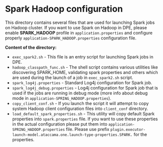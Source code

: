 # Spark Hadoop configuration

This directory contains several files that are used for launching Spark jobs on Hadoop cluster.
If you want to use Spark on Hadoop in DPE, please enable **SPARK_HADOOP** profile in `application.properties` and configure properly `application-SPARK_HADOOP.properties` configuration file.

**Content of the directory:**
* `exec_spark2.sh` - This file is an entry script for launching Spark jobs in DPE.
* `hadoop_classpath_func.sh` - The shell script contains various utilities like discovering SPARK_HOME, validating spark properties and others which are used during the launch of a job in `exec_spark2.sh` script.
* `spark_log4j.properties` - Standard Log4j configuration for Spark job.
* `spark_log4j_debug.properties` - Log4j configuration for Spark job that is used if the jobs are running in debug mode (more info about debug mode in `application-SPRING_HADOOP.properties`).
* `copy_client_conf.sh` - If you launch the script it will attempt to copy system Hadoop client configuration files into `client_conf` directory.
* `load_default_spark_properties.sh` - This utility will copy default Spark properties into `spark.properties` file. If you want to use these properties in the actual configuration please put them into `application-SPRING_HADOOP.properties` file. Please use prefix `plugin.executor-launch-model.ataccama.one.launch-type-properties.SPARK.` for the properties.
